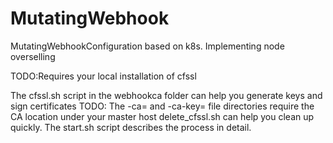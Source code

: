 # MutatingWebhook
MutatingWebhookConfiguration based on k8s. Implementing node overselling

TODO:Requires your local installation of cfssl

The cfssl.sh script in the webhookca folder can help you generate keys and sign certificates TODO: The -ca= and -ca-key= file directories require the CA location under your master host
delete_cfssl.sh can help you clean up quickly.
The start.sh script describes the process in detail.

